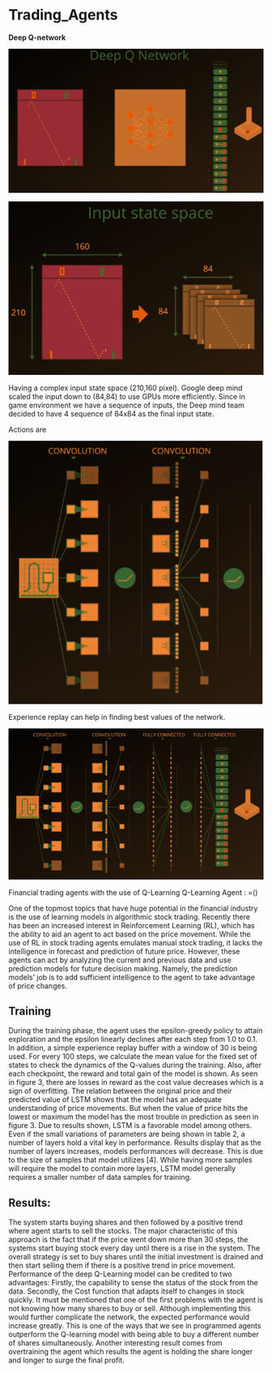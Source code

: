 Trading_Agents
==============

**Deep Q-network**

![](media/ed5db934afc4d0d56f07262301089e93.png)

![](media/fb3d56ec6af6faea1156b510b75be64c.png)

Having a complex input state space (210,160 pixel). Google deep mind scaled the
input down to (84,84) to use GPUs more efficiently. Since in game environment we
have a sequence of inputs, the Deep mind team decided to have 4 sequence of
84x84 as the final input state.

Actions are

![](media/800ab823de5cacb609c586511be4d1cf.png)

Experience replay can help in finding best values of the network.

![](media/35aeaa027f2404cb3820c51aacf6a8d4.png)

Financial trading agents with the use of Q-Learning Q-Learning Agent : =()

One of the topmost topics that have huge potential in the financial industry is
the use of learning models in algorithmic stock trading. Recently there has been
an increased interest in Reinforcement Learning (RL), which has the ability to
aid an agent to act based on the price movement. While the use of RL in stock
trading agents emulates manual stock trading, it lacks the intelligence in
forecast and prediction of future price. However, these agents can act by
analyzing the current and previous data and use prediction models for future
decision making. Namely, the prediction models’ job is to add sufficient
intelligence to the agent to take advantage of price changes.

Training
--------

During the training phase, the agent uses the epsilon-greedy policy to attain
exploration and the epsilon linearly declines after each step from 1.0 to 0.1.
In addition, a simple experience replay buffer with a window of 30 is being
used. For every 100 steps, we calculate the mean value for the fixed set of
states to check the dynamics of the Q-values during the training. Also, after
each checkpoint, the reward and total gain of the model is shown. As seen in
figure 3, there are losses in reward as the cost value decreases which is a sign
of overfitting. The relation between the original price and their predicted
value of LSTM shows that the model has an adequate understanding of price
movements. But when the value of price hits the lowest or maximum the model has
the most trouble in prediction as seen in figure 3. Due to results shown, LSTM
is a favorable model among others. Even if the small variations of parameters
are being shown in table 2, a number of layers hold a vital key in performance.
Results display that as the number of layers increases, models performances will
decrease. This is due to the size of samples that model utilizes [4]. While
having more samples will require the model to contain more layers, LSTM model
generally requires a smaller number of data samples for training.

Results:
--------

The system starts buying shares and then followed by a positive trend where
agent starts to sell the stocks. The major characteristic of this approach is
the fact that if the price went down more than 30 steps, the systems start
buying stock every day until there is a rise in the system. The overall strategy
is set to buy shares until the initial investment is drained and then start
selling them if there is a positive trend in price movement. Performance of the
deep Q-Learning model can be credited to two advantages: Firstly, the capability
to sense the status of the stock from the data. Secondly, the Cost function that
adapts itself to changes in stock quickly. It must be mentioned that one of the
first problems with the agent is not knowing how many shares to buy or sell.
Although implementing this would further complicate the network, the expected
performance would increase greatly. This is one of the ways that we see in
programmed agents outperform the Q-learning model with being able to buy a
different number of shares simultaneously. Another interesting result comes from
overtraining the agent which results the agent is holding the share longer and
longer to surge the final profit.
